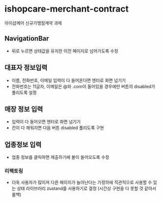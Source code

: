 # ishopcare-merchant-contract

아이샵케어 신규가맹점계약 과제

## NavigationBar

- 뒤로 누르면 상태값을 유지한 이전 페이지로 넘어가도록 수정

## 대표자 정보입력

- 이름, 전화번호, 이메일 입력이 다 들어온다면 엔터로 화면 넘기기
- 전화번호는 11글자, 이메일은 @와 .com이 들어있을 경우에만 버튼의 disabled가 풀리도록 설정

## 매장 정보 입력

- 입력이 다 들어오면 엔터로 화면 넘기기
- 칸이 다 채워지면 다음 버튼 disabled 풀리도록 구현

## 업종정보 입력

- 업종 정보를 클릭하면 제출하기에 불이 들어오도록 수정

### 리팩토링

- 더욱 사용자가 많이져 다른 페이지가 늘어난다는 가정하에 직관적으로 사용할 수 있는 상태 라이브러리 zustand를 사용하기로 결정 (시간상 구현을 다 못할 것 같아서 롤백)
